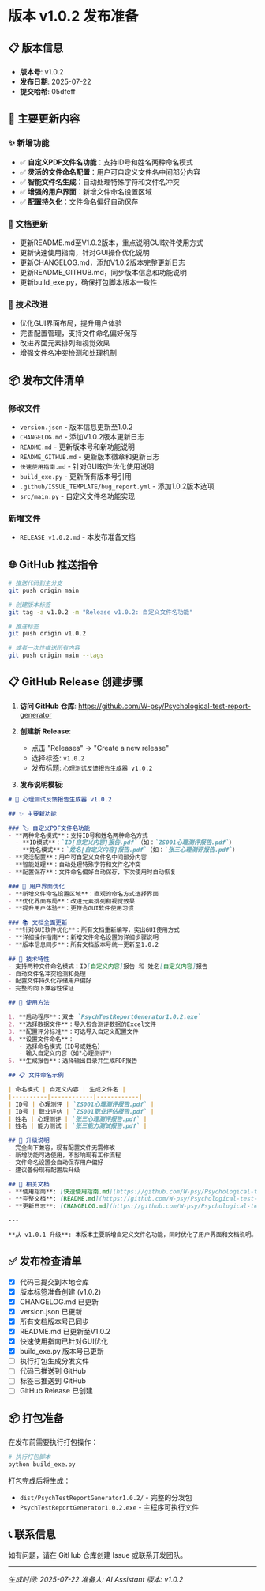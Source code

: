 # 版本 v1.0.2 发布准备

## 📋 版本信息
- **版本号**: v1.0.2
- **发布日期**: 2025-07-22
- **提交哈希**: 05dfeff

## 🚀 主要更新内容

### ✨ 新增功能
- ✅ **自定义PDF文件名功能**：支持ID号和姓名两种命名模式
- ✅ **灵活的文件命名配置**：用户可自定义文件名中间部分内容
- ✅ **智能文件名生成**：自动处理特殊字符和文件名冲突
- ✅ **增强的用户界面**：新增文件命名设置区域
- ✅ **配置持久化**：文件命名偏好自动保存

### 📝 文档更新
- 更新README.md至V1.0.2版本，重点说明GUI软件使用方式
- 更新快速使用指南，针对GUI操作优化说明
- 更新CHANGELOG.md，添加V1.0.2版本完整更新日志
- 更新README_GITHUB.md，同步版本信息和功能说明
- 更新build_exe.py，确保打包脚本版本一致性

### 🔧 技术改进
- 优化GUI界面布局，提升用户体验
- 完善配置管理，支持文件命名偏好保存
- 改进界面元素排列和视觉效果
- 增强文件名冲突检测和处理机制

## 📦 发布文件清单

### 修改文件
- `version.json` - 版本信息更新至1.0.2
- `CHANGELOG.md` - 添加V1.0.2版本更新日志
- `README.md` - 更新版本号和新功能说明
- `README_GITHUB.md` - 更新版本徽章和更新日志
- `快速使用指南.md` - 针对GUI软件优化使用说明
- `build_exe.py` - 更新所有版本号引用
- `.github/ISSUE_TEMPLATE/bug_report.yml` - 添加1.0.2版本选项
- `src/main.py` - 自定义文件名功能实现

### 新增文件
- `RELEASE_v1.0.2.md` - 本发布准备文档

## 🌐 GitHub 推送指令

```bash
# 推送代码到主分支
git push origin main

# 创建版本标签
git tag -a v1.0.2 -m "Release v1.0.2: 自定义文件名功能"

# 推送标签
git push origin v1.0.2

# 或者一次性推送所有内容
git push origin main --tags
```

## 📋 GitHub Release 创建步骤

1. **访问 GitHub 仓库**: https://github.com/W-psy/Psychological-test-report-generator
2. **创建新 Release**:
   - 点击 "Releases" → "Create a new release"
   - 选择标签: `v1.0.2`
   - 发布标题: `心理测试反馈报告生成器 v1.0.2`

3. **发布说明模板**:

```markdown
# 🎉 心理测试反馈报告生成器 v1.0.2

## ✨ 主要新功能

### 🏷️ 自定义PDF文件名功能
- **两种命名模式**：支持ID号和姓名两种命名方式
  - **ID模式**：`ID[自定义内容]报告.pdf`（如：`ZS001心理测评报告.pdf`）
  - **姓名模式**：`姓名[自定义内容]报告.pdf`（如：`张三心理测评报告.pdf`）
- **灵活配置**：用户可自定义文件名中间部分内容
- **智能处理**：自动处理特殊字符和文件名冲突
- **配置保存**：文件命名偏好自动保存，下次使用时自动恢复

### 🎨 用户界面优化
- **新增文件命名设置区域**：直观的命名方式选择界面
- **优化界面布局**：改进元素排列和视觉效果
- **提升用户体验**：更符合GUI软件使用习惯

### 📚 文档全面更新
- **针对GUI软件优化**：所有文档重新编写，突出GUI使用方式
- **详细操作指南**：新增文件命名设置的详细步骤说明
- **版本信息同步**：所有文档版本号统一更新至1.0.2

## 🔧 技术特性
- 支持两种文件命名模式：ID[自定义内容]报告 和 姓名[自定义内容]报告
- 自动文件名冲突检测和处理
- 配置文件持久化存储用户偏好
- 完整的向下兼容性保证

## 🚀 使用方法

1. **启动程序**：双击 `PsychTestReportGenerator1.0.2.exe`
2. **选择数据文件**：导入包含测评数据的Excel文件
3. **配置评分标准**：可选导入自定义配置文件
4. **设置文件命名**：
   - 选择命名模式（ID号或姓名）
   - 输入自定义内容（如"心理测评"）
5. **生成报告**：选择输出目录并生成PDF报告

## 📋 文件命名示例

| 命名模式 | 自定义内容 | 生成文件名 |
|----------|------------|------------|
| ID号 | 心理测评 | `ZS001心理测评报告.pdf` |
| ID号 | 职业评估 | `ZS001职业评估报告.pdf` |
| 姓名 | 心理测评 | `张三心理测评报告.pdf` |
| 姓名 | 能力测试 | `张三能力测试报告.pdf` |

## 🔄 升级说明
- 完全向下兼容，现有配置文件无需修改
- 新增功能可选使用，不影响现有工作流程
- 文件命名设置会自动保存用户偏好
- 建议备份现有配置后升级

## 📖 相关文档
- **使用指南**: [快速使用指南.md](https://github.com/W-psy/Psychological-test-report-generator/blob/main/快速使用指南.md)
- **完整文档**: [README.md](https://github.com/W-psy/Psychological-test-report-generator/blob/main/README.md)
- **更新日志**: [CHANGELOG.md](https://github.com/W-psy/Psychological-test-report-generator/blob/main/CHANGELOG.md)

---

**从 v1.0.1 升级**: 本版本主要新增自定义文件名功能，同时优化了用户界面和文档说明。所有现有功能保持不变，升级过程无风险。
```

## ✅ 发布检查清单

- [x] 代码已提交到本地仓库
- [x] 版本标签准备创建 (v1.0.2)
- [x] CHANGELOG.md 已更新
- [x] version.json 已更新
- [x] 所有文档版本号已同步
- [x] README.md 已更新至V1.0.2
- [x] 快速使用指南已针对GUI优化
- [x] build_exe.py 版本号已更新
- [ ] 执行打包生成分发文件
- [ ] 代码已推送到 GitHub
- [ ] 标签已推送到 GitHub
- [ ] GitHub Release 已创建

## 📦 打包准备

在发布前需要执行打包操作：

```bash
# 执行打包脚本
python build_exe.py
```

打包完成后将生成：
- `dist/PsychTestReportGenerator1.0.2/` - 完整的分发包
- `PsychTestReportGenerator1.0.2.exe` - 主程序可执行文件

## 📞 联系信息
如有问题，请在 GitHub 仓库创建 Issue 或联系开发团队。

---
*生成时间: 2025-07-22*
*准备人: AI Assistant*
*版本: v1.0.2*